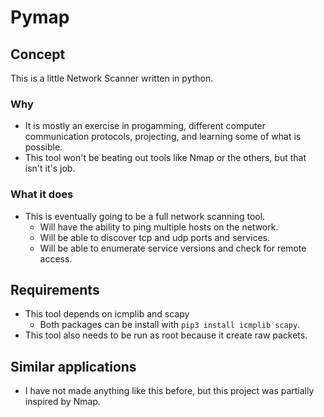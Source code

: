 # Pymap

## Concept
This is a little Network Scanner written in python.

### Why
* It is mostly an exercise in progamming, different computer communication protocols, projecting, and learning some of what is possible.
* This tool won't be beating out tools like Nmap or the others, but that isn't it's job.

### What it does
- This is eventually going to be a full network scanning tool.
  - Will have the ability to ping multiple hosts on the network.
  - Will be able to discover tcp and udp ports and services.
  - Will be able to enumerate service versions and check for remote access.

  
## Requirements
- This tool depends on icmplib and scapy
  - Both packages can be install with `pip3 install icmplib scapy`.
- This tool also needs to be run as root because it create raw packets.

## Similar applications
- I have not made anything like this before, but this project was partially inspired by Nmap.
